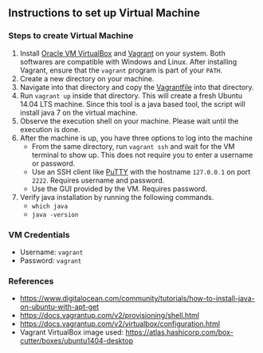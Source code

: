 ## Instructions to set up Virtual Machine  


### Steps to create Virtual Machine  
1. Install [Oracle VM VirtualBox](https://www.virtualbox.org/wiki/Downloads) and [Vagrant](https://www.vagrantup.com/downloads.html) on your system. Both softwares are compatible with Windows and Linux. After installing Vagrant, ensure that the `vagrant` program is part of your `PATH`.
2. Create a new directory on your machine.
3. Navigate into that directory and copy the [Vagrantfile](https://github.com/SoftwareEngineeringToolDemos/ICSE-2012-GraPacc/blob/master/build-vm/Vagrantfile) into that directory.
4. Run `vagrant up` inside that directory. This will create a fresh Ubuntu 14.04 LTS machine. Since this tool is a java based tool, the script will install java 7 on the virtual machine.
5. Observe the execution shell on your machine. Please wait until the execution is done.
6. After the machine is up, you have three options to log into the machine
   * From the same directory, run `vagrant ssh` and wait for the VM terminal to show up. This does not require you to enter a username or password.
   * Use an SSH client like [PuTTY](http://www.chiark.greenend.org.uk/~sgtatham/putty/download.html) with the hostname `127.0.0.1` on port `2222`. Requires username and password.
   * Use the GUI provided by the VM. Requires password.
7. Verify java installation by running the following commands.
   * `which java`
   * `java -version`

### VM Credentials
* Username: `vagrant`
* Password: `vagrant`  

### References
* https://www.digitalocean.com/community/tutorials/how-to-install-java-on-ubuntu-with-apt-get
* https://docs.vagrantup.com/v2/provisioning/shell.html
* https://docs.vagrantup.com/v2/virtualbox/configuration.html
* Vagrant VirtualBox image used: https://atlas.hashicorp.com/box-cutter/boxes/ubuntu1404-desktop

